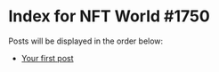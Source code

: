 # Index for NFT World #1750
Posts will be displayed in the order below:

- [Your first post](./001-first.md)

